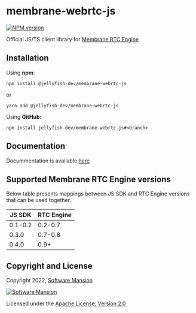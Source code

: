 # membrane-webrtc-js

[![NPM version](https://img.shields.io/npm/v/@jellyfish-dev/membrane-webrtc-js)](https://www.npmjs.com/package/@jellyfish-dev/membrane-webrtc-js)

Official JS/TS client library for [Membrane RTC Engine](https://github.com/jellyfish-dev/membrane_rtc_engine)

## Installation

Using **npm**:

```
npm install @jellyfish-dev/membrane-webrtc-js
```

or

```
yarn add @jellyfish-dev/membrane-webrtc-js
```

Using **GitHub**:

```
npm install jellyfish-dev/membrane-webrtc-js#<branch>
```

## Documentation

Docummentation is available [here](https://jellyfish-dev.github.io/membrane-webrtc-js/)

## Supported Membrane RTC Engine versions

Below table presents mappings between JS SDK and RTC Engine versions that can be used together.

| JS SDK  | RTC Engine |
| ------- | ---------- |
| 0.1-0.2 | 0.2-0.7    |
| 0.3.0   | 0.7-0.8    |
| 0.4.0   | 0.9+       |

## Copyright and License

Copyright 2022, [Software Mansion](https://swmansion.com/?utm_source=git&utm_medium=readme&utm_campaign=membrane-webrtc-js)

[![Software Mansion](https://logo.swmansion.com/logo?color=white&variant=desktop&width=200&tag=membrane-github)](https://swmansion.com/?utm_source=git&utm_medium=readme&utm_campaign=membrane_rtc_engine)

Licensed under the [Apache License, Version 2.0](LICENSE)
